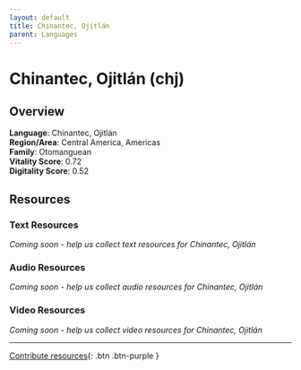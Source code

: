 ```yaml
---
layout: default
title: Chinantec, Ojitlán
parent: Languages
---
```


# Chinantec, Ojitlán (chj)

## Overview

**Language**: Chinantec, Ojitlán  
**Region/Area**: Central America, Americas  
**Family**: Otomanguean  
**Vitality Score**: 0.72  
**Digitality Score**: 0.52  

## Resources

### Text Resources
*Coming soon - help us collect text resources for Chinantec, Ojitlán*

### Audio Resources
*Coming soon - help us collect audio resources for Chinantec, Ojitlán*

### Video Resources
*Coming soon - help us collect video resources for Chinantec, Ojitlán*

---

[Contribute resources](https://fairtrain.github.io/){: .btn .btn-purple }
